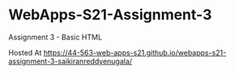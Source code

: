 # WebApps-S21-Assignment-3
Assignment 3 - Basic HTML

Hosted At <https://44-563-web-apps-s21.github.io/webapps-s21-assignment-3-saikiranreddyenugala/>